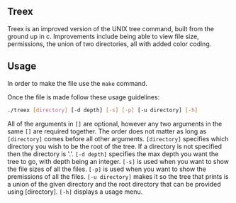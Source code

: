 ## Treex
Treex is an improved version of the UNIX tree command, built from the ground up in c. Improvements
include being able to view file size, permissions, the union of two directories, all with added color
coding.

## Usage

In order to make the file use the `make` command.

Once the file is made follow these usage guidelines:
  ```sh
  ./treex [directory] [-d depth] [-s] [-p] [-u directory] [-h]
  ```
All of the arguments in `[]` are optional, however any two arguments in the same
`[]` are required together. The order does not matter as long as `[directory]` comes
before all other arguments.
    `[directory]` specifies which directory you wish to be
the root of the tree. If a directory is not specified then the directory is '.'.
    `[-d depth]` specifies the max depth you want the tree to go, with depth being
an integer.
    `[-s]` is used when you want to show the file sizes of all the files.
    `[-p]` is used when you want to show the premissions of all the files.
    `[-u directory]` makes it so the tree that prints is a union of the given directory
and the root directory that can be provided using [directory].
    `[-h]` displays a usage menu.
